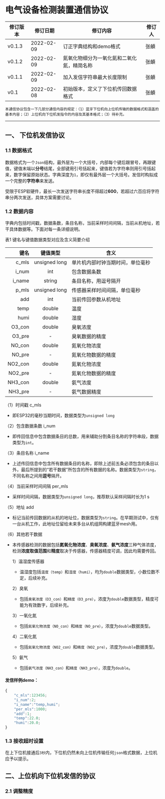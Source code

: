# 电气设备检测装置通信协议

|修订版本|	修订日期    |    修订内容                    |	修订人|
|  ---  |   ----       |      ---                       |  ---   |
| v0.1.3  |	2022-02-09 |	订正字典结构和demo格式	|张頔|
| v0.1.2  |	2022-02-09 |	氮氧化物细分为一氧化氮和二氧化氮，精简名称	|张頔|
| v0.1.1  |	2022-02-09 |	加入发信字符串最大长度限制	|张頔|
| v0.1  |	2022-02-08 |	初始版本，定义了下位机传回数据格式	|张頔|

    本通信协议包含一下几部分通信内容的规定：（1）蓝牙下位机向上位机传输的数据格式和涵盖的基本内容；（2）上位机向下位机发指令的内容及其基本格式；（3）待补充。

---

## 一、 下位机发信协议

### 1.1 数据格式

数据格式为一个`Json`结构，最外层为一个大括号，内部每个键后跟冒号，再跟键值，键值末端以**分号**结尾，全部键用引号括起来，键值若为字符串则用引号括起来，数字保留原始状态。字典深度为`1`，即仅有最外层一个大括号。发信时构拟成一个完整的**字符串**来发送。

受限于ESP软硬件，最长一次发送字符串长度不得超过**600**，若超过六百应将字符串分两次发送，具体方案需要讨论。

### 1.2 数据内容

字典内包括时间戳，数据条数，条目名称，当前采样时间间隔，当前从机地址，若干具体数据等。下面对每一条详细说明。

表1 键名与键值数据类型对应及含义简要介绍

|键名|	键值类型|	含义|
|---:|   :---: |---   |
|c_mls|	unsigned long|	单片机内部时钟当期时间，单位毫秒|
i_num|	int|	包含数据条数
i_name|	string|	条目名称，用逗号隔开
p_mls|	unsigned long|	传感器采样时间间隔，单位毫秒
add|	int         |	当前传回参数从机地址
temp|	double|	温度
humi|	double|	湿度
O3_con|	double|	臭氧浓度
O3_pre|	-|	臭氧数据的精度
NO_con|	double|	氮氧化物浓度
NO_pre|	-|	氮氧化物数据的精度
NO2_con|	double|	氮氧化物浓度
NO2_pre|	-|	氮氧化物数据的精度
NH3_con|	double|	氨气浓度
NH3_pre|	-|	氨气数据精度

（1）时间戳 c_mls

- 即ESP32的毫秒当期时间，数据类型为`unsigned long`

（2）包含数据条数 i_num

- 即传回信息中包含数据条目的总数，用来辅助分割条目名称的字符串段，数据类型为`int`。

（3）条目名称 i_name

- 上述传回信息中包含所有数据条目的名称，即除上述前五条必须包含的条目以外，最后所提到的“若干数据”所包含的所有数据的名称。数据类型为`string`，不同名称之间用**逗号**隔开。

（4）当前采样时间间隔 per_mls

- 采样时间间隔，数据类型为`unsigned long`，推荐默认采样间隔时长为1 s

（5）地址 add

- 标记当前传回数据的从机的地址位，数据类型为`string`。在早期测试中，仅有一台从机工作，此地址位留给未来多台从机组网构建蓝牙mesh用。

（6）其他若干数据

- 本传感器检测的数据包括**氮氧化物浓度**、**臭氧浓度**、**氨气浓度**三种气体浓度，检测**浓度取值范围**和**精度**取决于传感器，传感器精度可调，因此均需要传回。

    1）温湿度传感器

    - 温湿度包括`温度（temp）`和`湿度（humi）`，均为`double`数据类型，小数位数不定，后续补充。

    2）臭氧

    - 包括`臭氧浓度（O3_con）`和`精度（O3_pre）`，浓度为`double`数据类型，精度可能为有效数字，后续补充。

    3）一氧化氮

    - 包括`氮氧化物浓度（NO_con）`和`精度（NO_pre）`，浓度为`double`数据类型。

    4）二氧化氮

    - 包括`氮氧化物浓度（NO2_con）`和`精度（NO2_pre）`，浓度为`double`数据类型。

    5）氨气

    - 包括`氨气浓度（NH3_con）`和`精度（NH3_pre）`，浓度为`double`。

#### **发信样例demo：**

```javascript
{
    "c_mls":123456;
    "i_num":2;
    "i_name":"temp,humi";
    "per_mls":1000;
    "add":1;
    "temp":22.0;
    "humi":20.0;
}
```

### 1.3 接收超时设置

在上下位机接通后`3秒`内，下位机仍然未向上位机传输任何`json`格式数据，上位机应予以提示。

## 二、上位机向下位机发信的协议

### 2.1 调整精度
